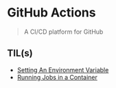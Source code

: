 # GitHub Actions

> A CI/CD platform for GitHub

## TIL(s)

- [Setting An Environment Variable](setting-an-environment-variable.md)
- [Running Jobs in a Container](running-jobs-in-container.md)
